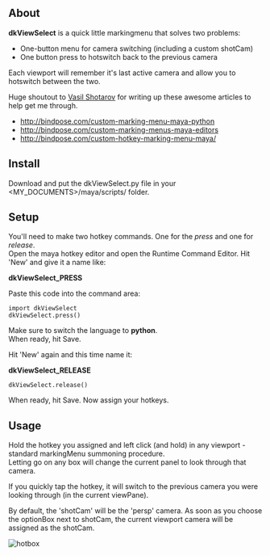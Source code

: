 
## About

__dkViewSelect__ is a quick little markingmenu that solves two problems:
* One-button menu for camera switching (including a custom shotCam)
* One button press to hotswitch back to the previous camera

Each viewport will remember it's last active camera and allow you to hotswitch between the two.

Huge shoutout to [Vasil Shotarov](http://bindpose.com) for writing up these awesome articles to help get me through.
* http://bindpose.com/custom-marking-menu-maya-python
* http://bindpose.com/custom-marking-menus-maya-editors
* http://bindpose.com/custom-hotkey-marking-menu-maya/

## Install
Download and put the dkViewSelect.py file in your <MY_DOCUMENTS>/maya/scripts/ folder.

## Setup
You'll need to make two hotkey commands. One for the _press_ and one for _release_.\
Open the maya hotkey editor and open the Runtime Command Editor.
Hit 'New' and give it a name like:

<b>dkViewSelect_PRESS</b>

Paste this code into the command area:
```
import dkViewSelect
dkViewSelect.press()
```
Make sure to switch the language to <b>python</b>.\
When ready, hit Save.

Hit 'New' again and this time name it:

<b>dkViewSelect_RELEASE</b>

```
dkViewSelect.release()
```
When ready, hit Save. Now assign your hotkeys.

## Usage

Hold the hotkey you assigned and left click (and hold) in any viewport - standard markingMenu summoning procedure.\
Letting go on any box will change the current panel to look through that camera.

If you quickly tap the hotkey, it will switch to the previous camera you were looking through (in the current viewPane).

By default, the 'shotCam' will be the 'persp' camera.
As soon as you choose the optionBox next to shotCam, the current viewport camera will be assigned as the shotCam.

![hotbox](https://i.imgur.com/Vjn7LZD.png)

